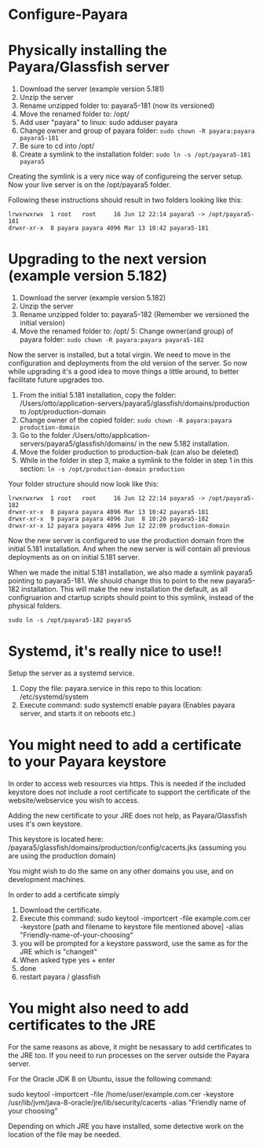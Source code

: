 # Configure-Payara

# Physically installing the Payara/Glassfish server

1. Download the server (example version 5.181)
2. Unzip the server
3. Rename unzipped folder to: payara5-181 (now its versioned)
4. Move the renamed folder to: /opt/
5. Add user "payara" to linux: sudo adduser payara
6. Change owner and group of payara folder: ```sudo chown -R payara:payara payara5-181 ```
7. Be sure to cd into /opt/
8. Create a symlink to the installation folder: ```sudo ln -s /opt/payara5-181 payara5 ```

Creating the symlink is a very nice way of configureing the server setup. Now your live server is on the /opt/payara5 folder.

Following these instructions should result in two folders looking like this:  
```
lrwxrwxrwx  1 root   root     16 Jun 12 22:14 payara5 -> /opt/payara5-181  
drwxr-xr-x  8 payara payara 4096 Mar 13 10:42 payara5-181 
```

# Upgrading to the next version (example version 5.182)

1. Download the server (example version 5.182)
2. Unzip the server
3. Rename unzipped folder to: payara5-182 (Remember we versioned the initial version)
4. Move the renamed folder to: /opt/
5: Change owner(and group) of payara folder: ```sudo chown -R payara:payara payara5-182 ```

Now the server is installed, but a total virgin. We need to move in the configuration and deployments from the old version of the server. So now while upgrading it's a good idea to move things a little around, to better facilitate future upgrades too.

1. From the initial 5.181 installation, copy the folder: /Users/otto/application-servers/payara5/glassfish/domains/production to /opt/production-domain
2. Change owner of the copied folder: ```sudo chown -R payara:payara production-domain ```
3. Go to the folder /Users/otto/application-servers/payara5/glassfish/domains/ in the new 5.182 installation. 
4. Move the folder production to production-bak (can also be deleted)
5. While in the folder in step 3, make a symlink to the folder in step 1 in this section: ```ln -s /opt/production-domain production ```

Your folder structure should now look like this:  
```
lrwxrwxrwx  1 root   root     16 Jun 12 22:14 payara5 -> /opt/payara5-182  
drwxr-xr-x  8 payara payara 4096 Mar 13 10:42 payara5-181  
drwxr-xr-x  9 payara payara 4096 Jun  8 10:20 payara5-182  
drwxr-xr-x 12 payara payara 4096 Jun 12 22:09 production-domain  
```

Now the new server is configured to use the production domain from the initial 5.181 installation. And when the new server is will contain all previous deployments as on on initial 5.181 server.

When we made the initial 5.181 installation, we also made a symlink payara5 pointing to payara5-181. We should change this to point to the new payara5-182 installation. This will make the new installation the default, as all configruarion and ctartup scripts should point to this symlink, instead of the physical folders.

```
sudo ln -s /opt/payara5-182 payara5
```

# Systemd, it's really nice to use!!
Setup the server as a systemd service.

1. Copy the file: payara.service in this repo to this location: /etc/systemd/system
2. Execute command: sudo systemctl enable payara (Enables payara server, and starts it on reboots etc.)


# You might need to add a certificate to your Payara keystore
In order to access web resources via https. This is needed if the included keystore does not include a root certificate to support the certificate of the website/webservice you wish to access.

Adding the new certificate to your JRE does not help, as Payara/Glassfish uses it's own keystore.

This keystore is located here: /payara5/glassfish/domains/production/config/cacerts.jks (assuming you are using the production domain)

You might wish to do the same on any other domains you use, and on development machines.

In order to add a certificate simply
1. Download the certificate.
2. Execute this command: sudo keytool -importcert -file example.com.cer -keystore [path and filename to keystore file mentioned above] -alias "Friendly-name-of-your-choosing"
3. you will be prompted for a keystore password, use the same as for the JRE which is "changeit"
4. When asked type yes + enter
5. done
6. restart payara / glassfish

# You might also need to add certificates to the JRE
For the same reasons as above, it might be nesassary to add certificates to the JRE too. If you need to run processes on the server outside the Payara server.

For the Oracle JDK 8 on Ubuntu, issue the following command:

sudo keytool -importcert -file /home/user/example.com.cer -keystore /usr/lib/jvm/java-8-oracle/jre/lib/security/cacerts -alias "Friendly name of your choosing"

Depending on which JRE you have installed, some detective work on the location of the file may be needed.
